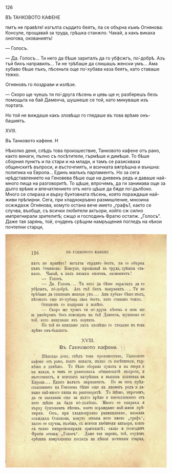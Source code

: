 ﻿126

ВЪ ТАНКОВОТО КАФЕНЕ

пмтъ не правѣте! изгълта сърдито беятъ, па се обърна къмъ Огнянова: Консуле, прощавай за труда, грѣшка станжло. Чакай, а какъ викаха оногова, окованиятъ!

— Голосъ.

— Да. Голосъ... Ти него да бѣше зариталъ да го убфсжгъ, по́-добрѣ. Азъ тъй бихъ направилъ... Ти не трѣбаше да слишашъ женски умъ... Ама хубаво бѣше пъкъ, пѣсеньта още по́-хубава каза беятъ, като ставаше тежко.

Огняновъ го поздрави и излѣзе.

— Скоро ще чуешъ ти по́-друга пѣсень и цевь ще н; разберешъ безъ помощьта на бай Даменча, шушнеше се той, като минуваше изъ портата.

Но той не виждаше какъ зловѣщо го гледаше въ това врѣме онъ-башиятъ.

XVIII.

Въ Танковото кафене. Н

Нѣколко деня, слѣдъ това произшествие, Танковото кафене отъ рано, както винаги, пълно съ посѣтители, гърмѣше и димѣше. То бѣше сборния пунктъ и па стари и на млади, и тамъ се разискваха общинскитѣ въпроси, и въсточпиятъ, и всичката вѫтрѣшна и външна: политика на Европа... Единъ малъкъ парламентъ. Но за сега нрѣдставлението на Геновева бѣше още на дневенъ редъ и даваше най-много пища на разговоритѣ. То щѣше, впрочемъ, да ги занимава още за дълго врѣме и впечатлението отъ него щѣше да бѫде по́-дълбоко. Много се спираха и върху бунтовната пѣсень, която пораждаше най-живи прѣпирни. Сега, при хладнокръвно размишление, мнозина осжждахж Огнянова, комуто остана вече името „графъ1, както се случва, въобще, съ всички любители актьори, който сж силно импрегнирали зрителитѣ; сжщо и господинъ Фратю остапж. „Голосъ“. Даже тая зарянь, той, очуденъ срѣщнм намръщения погледъ на нѣкои почтепни старци,

![original](images/145.jpg)

